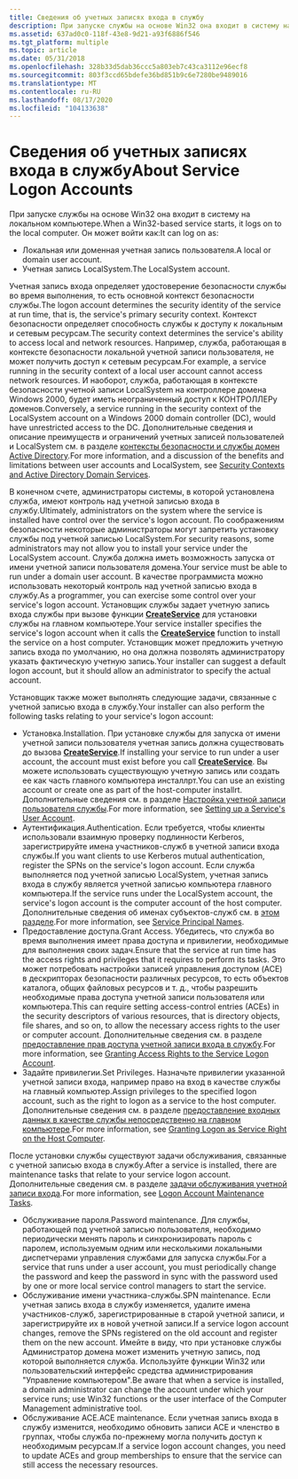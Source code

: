 ```yaml
---
title: Сведения об учетных записях входа в службу
description: При запуске службы на основе Win32 она входит в систему на локальном компьютере.
ms.assetid: 637ad0c0-118f-43e8-9d21-a93f6886f546
ms.tgt_platform: multiple
ms.topic: article
ms.date: 05/31/2018
ms.openlocfilehash: 328b33d5dab36ccc5a803eb7c43ca3112e96ecf8
ms.sourcegitcommit: 803f3ccd65bdefe36bd851b9c6e7280be9489016
ms.translationtype: MT
ms.contentlocale: ru-RU
ms.lasthandoff: 08/17/2020
ms.locfileid: "104133638"
---
```

# <a name="about-service-logon-accounts"></a><span data-ttu-id="67c21-103">Сведения об учетных записях входа в службу</span><span class="sxs-lookup"><span data-stu-id="67c21-103">About Service Logon Accounts</span></span>

<span data-ttu-id="67c21-104">При запуске службы на основе Win32 она входит в систему на локальном компьютере.</span><span class="sxs-lookup"><span data-stu-id="67c21-104">When a Win32-based service starts, it logs on to the local computer.</span></span> <span data-ttu-id="67c21-105">Он может войти как:</span><span class="sxs-lookup"><span data-stu-id="67c21-105">It can log on as:</span></span>

-   <span data-ttu-id="67c21-106">Локальная или доменная учетная запись пользователя.</span><span class="sxs-lookup"><span data-stu-id="67c21-106">A local or domain user account.</span></span>
-   <span data-ttu-id="67c21-107">Учетная запись LocalSystem.</span><span class="sxs-lookup"><span data-stu-id="67c21-107">The LocalSystem account.</span></span>

<span data-ttu-id="67c21-108">Учетная запись входа определяет удостоверение безопасности службы во время выполнения, то есть основной контекст безопасности службы.</span><span class="sxs-lookup"><span data-stu-id="67c21-108">The logon account determines the security identity of the service at run time, that is, the service's primary security context.</span></span> <span data-ttu-id="67c21-109">Контекст безопасности определяет способность службы к доступу к локальным и сетевым ресурсам.</span><span class="sxs-lookup"><span data-stu-id="67c21-109">The security context determines the service's ability to access local and network resources.</span></span> <span data-ttu-id="67c21-110">Например, служба, работающая в контексте безопасности локальной учетной записи пользователя, не может получить доступ к сетевым ресурсам.</span><span class="sxs-lookup"><span data-stu-id="67c21-110">For example, a service running in the security context of a local user account cannot access network resources.</span></span> <span data-ttu-id="67c21-111">И наоборот, служба, работающая в контексте безопасности учетной записи LocalSystem на контроллере домена Windows 2000, будет иметь неограниченный доступ к КОНТРОЛЛЕРу доменов.</span><span class="sxs-lookup"><span data-stu-id="67c21-111">Conversely, a service running in the security context of the LocalSystem account on a Windows 2000 domain controller (DC), would have unrestricted access to the DC.</span></span> <span data-ttu-id="67c21-112">Дополнительные сведения и описание преимуществ и ограничений учетных записей пользователей и LocalSystem см. в разделе [контексты безопасности и службы домен Active Directory](security-contexts-and-active-directory-domain-services.md).</span><span class="sxs-lookup"><span data-stu-id="67c21-112">For more information, and a discussion of the benefits and limitations between user accounts and LocalSystem, see [Security Contexts and Active Directory Domain Services](security-contexts-and-active-directory-domain-services.md).</span></span>

<span data-ttu-id="67c21-113">В конечном счете, администраторы системы, в которой установлена служба, имеют контроль над учетной записью входа в службу.</span><span class="sxs-lookup"><span data-stu-id="67c21-113">Ultimately, administrators on the system where the service is installed have control over the service's logon account.</span></span> <span data-ttu-id="67c21-114">По соображениям безопасности некоторые администраторы могут запретить установку службы под учетной записью LocalSystem.</span><span class="sxs-lookup"><span data-stu-id="67c21-114">For security reasons, some administrators may not allow you to install your service under the LocalSystem account.</span></span> <span data-ttu-id="67c21-115">Служба должна иметь возможность запуска от имени учетной записи пользователя домена.</span><span class="sxs-lookup"><span data-stu-id="67c21-115">Your service must be able to run under a domain user account.</span></span> <span data-ttu-id="67c21-116">В качестве программиста можно использовать некоторый контроль над учетной записью входа в службу.</span><span class="sxs-lookup"><span data-stu-id="67c21-116">As a programmer, you can exercise some control over your service's logon account.</span></span> <span data-ttu-id="67c21-117">Установщик службы задает учетную запись входа службы при вызове функции [**CreateService**](/windows/desktop/api/winsvc/nf-winsvc-createservicea) для установки службы на главном компьютере.</span><span class="sxs-lookup"><span data-stu-id="67c21-117">Your service installer specifies the service's logon account when it calls the [**CreateService**](/windows/desktop/api/winsvc/nf-winsvc-createservicea) function to install the service on a host computer.</span></span> <span data-ttu-id="67c21-118">Установщик может предложить учетную запись входа по умолчанию, но она должна позволять администратору указать фактическую учетную запись.</span><span class="sxs-lookup"><span data-stu-id="67c21-118">Your installer can suggest a default logon account, but it should allow an administrator to specify the actual account.</span></span>

<span data-ttu-id="67c21-119">Установщик также может выполнять следующие задачи, связанные с учетной записью входа в службу.</span><span class="sxs-lookup"><span data-stu-id="67c21-119">Your installer can also perform the following tasks relating to your service's logon account:</span></span>

-   <span data-ttu-id="67c21-120">Установка.</span><span class="sxs-lookup"><span data-stu-id="67c21-120">Installation.</span></span> <span data-ttu-id="67c21-121">При установке службы для запуска от имени учетной записи пользователя учетная запись должна существовать до вызова [**CreateService**](/windows/desktop/api/winsvc/nf-winsvc-createservicea).</span><span class="sxs-lookup"><span data-stu-id="67c21-121">If installing your service to run under a user account, the account must exist before you call [**CreateService**](/windows/desktop/api/winsvc/nf-winsvc-createservicea).</span></span> <span data-ttu-id="67c21-122">Вы можете использовать существующую учетную запись или создать ее как часть главного компьютера инсталлрт.</span><span class="sxs-lookup"><span data-stu-id="67c21-122">You can use an existing account or create one as part of the host-computer installrt.</span></span> <span data-ttu-id="67c21-123">Дополнительные сведения см. в разделе [Настройка учетной записи пользователя службы](setting-up-a-serviceampaposs-user-account.md).</span><span class="sxs-lookup"><span data-stu-id="67c21-123">For more information, see [Setting up a Service's User Account](setting-up-a-serviceampaposs-user-account.md).</span></span>
-   <span data-ttu-id="67c21-124">Аутентификация.</span><span class="sxs-lookup"><span data-stu-id="67c21-124">Authentication.</span></span> <span data-ttu-id="67c21-125">Если требуется, чтобы клиенты использовали взаимную проверку подлинности Kerberos, зарегистрируйте имена участников-служб в учетной записи входа службы.</span><span class="sxs-lookup"><span data-stu-id="67c21-125">If you want clients to use Kerberos mutual authentication, register the SPNs on the service's logon account.</span></span> <span data-ttu-id="67c21-126">Если служба выполняется под учетной записью LocalSystem, учетная запись входа в службу является учетной записью компьютера главного компьютера.</span><span class="sxs-lookup"><span data-stu-id="67c21-126">If the service runs under the LocalSystem account, the service's logon account is the computer account of the host computer.</span></span> <span data-ttu-id="67c21-127">Дополнительные сведения об именах субъектов-служб см. в [этом разделе](service-principal-names.md).</span><span class="sxs-lookup"><span data-stu-id="67c21-127">For more information, see [Service Principal Names](service-principal-names.md).</span></span>
-   <span data-ttu-id="67c21-128">Предоставление доступа.</span><span class="sxs-lookup"><span data-stu-id="67c21-128">Grant Access.</span></span> <span data-ttu-id="67c21-129">Убедитесь, что служба во время выполнения имеет права доступа и привилегии, необходимые для выполнения своих задач.</span><span class="sxs-lookup"><span data-stu-id="67c21-129">Ensure that the service at run time has the access rights and privileges that it requires to perform its tasks.</span></span> <span data-ttu-id="67c21-130">Это может потребовать настройки записей управления доступом (ACE) в дескрипторах безопасности различных ресурсов, то есть объектов каталога, общих файловых ресурсов и т. д., чтобы разрешить необходимые права доступа учетной записи пользователя или компьютера.</span><span class="sxs-lookup"><span data-stu-id="67c21-130">This can require setting access-control entries (ACEs) in the security descriptors of various resources, that is directory objects, file shares, and so on, to allow the necessary access rights to the user or computer account.</span></span> <span data-ttu-id="67c21-131">Дополнительные сведения см. в разделе [предоставление прав доступа учетной записи входа в службу](granting-access-rights-to-the-service-logon-account.md).</span><span class="sxs-lookup"><span data-stu-id="67c21-131">For more information, see [Granting Access Rights to the Service Logon Account](granting-access-rights-to-the-service-logon-account.md).</span></span>
-   <span data-ttu-id="67c21-132">Задайте привилегии.</span><span class="sxs-lookup"><span data-stu-id="67c21-132">Set Privileges.</span></span> <span data-ttu-id="67c21-133">Назначьте привилегии указанной учетной записи входа, например право на вход в качестве службы на главный компьютер.</span><span class="sxs-lookup"><span data-stu-id="67c21-133">Assign privileges to the specified logon account, such as the right to logon as a service to the host computer.</span></span> <span data-ttu-id="67c21-134">Дополнительные сведения см. в разделе [предоставление входных данных в качестве службы непосредственно на главном компьютере](granting-logon-as-service-right-on-the-host-computer.md).</span><span class="sxs-lookup"><span data-stu-id="67c21-134">For more information, see [Granting Logon as Service Right on the Host Computer](granting-logon-as-service-right-on-the-host-computer.md).</span></span>

<span data-ttu-id="67c21-135">После установки службы существуют задачи обслуживания, связанные с учетной записью входа в службу.</span><span class="sxs-lookup"><span data-stu-id="67c21-135">After a service is installed, there are maintenance tasks that relate to your service logon account.</span></span> <span data-ttu-id="67c21-136">Дополнительные сведения см. в разделе [задачи обслуживания учетной записи входа](logon-account-maintenance-tasks.md).</span><span class="sxs-lookup"><span data-stu-id="67c21-136">For more information, see [Logon Account Maintenance Tasks](logon-account-maintenance-tasks.md).</span></span>

-   <span data-ttu-id="67c21-137">Обслуживание пароля.</span><span class="sxs-lookup"><span data-stu-id="67c21-137">Password maintenance.</span></span> <span data-ttu-id="67c21-138">Для службы, работающей под учетной записью пользователя, необходимо периодически менять пароль и синхронизировать пароль с паролем, используемым одним или несколькими локальными диспетчерами управления службами для запуска службы.</span><span class="sxs-lookup"><span data-stu-id="67c21-138">For a service that runs under a user account, you must periodically change the password and keep the password in sync with the password used by one or more local service control managers to start the service.</span></span>
-   <span data-ttu-id="67c21-139">Обслуживание имени участника-службы.</span><span class="sxs-lookup"><span data-stu-id="67c21-139">SPN maintenance.</span></span> <span data-ttu-id="67c21-140">Если учетная запись входа в службу изменяется, удалите имена участников-служб, зарегистрированные в старой учетной записи, и зарегистрируйте их в новой учетной записи.</span><span class="sxs-lookup"><span data-stu-id="67c21-140">If a service logon account changes, remove the SPNs registered on the old account and register them on the new account.</span></span> <span data-ttu-id="67c21-141">Имейте в виду, что при установке службы Администратор домена может изменить учетную запись, под которой выполняется служба. Используйте функции Win32 или пользовательский интерфейс средства администрирования "Управление компьютером".</span><span class="sxs-lookup"><span data-stu-id="67c21-141">Be aware that when a service is installed, a domain administrator can change the account under which your service runs; use Win32 functions or the user interface of the Computer Management administrative tool.</span></span>
-   <span data-ttu-id="67c21-142">Обслуживание ACE.</span><span class="sxs-lookup"><span data-stu-id="67c21-142">ACE maintenance.</span></span> <span data-ttu-id="67c21-143">Если учетная запись входа в службу изменится, необходимо обновить записи ACE и членство в группах, чтобы служба по-прежнему могла получить доступ к необходимым ресурсам.</span><span class="sxs-lookup"><span data-stu-id="67c21-143">If a service logon account changes, you need to update ACEs and group memberships to ensure that the service can still access the necessary resources.</span></span>

 

 